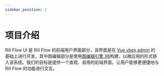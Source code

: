```yaml
---
sidebar_position: 1
---
```


# 项目介绍

Rill Flow UI 是 Rill Flow 的前端用户界面部分，该界面是在 [Vue vben admin](https://github.com/vbenjs/vue-vben-admin) 的基础上进行开发，其中图编辑部分是使用[图编辑引擎 X6](https://x6.antv.antgroup.com/)构建，以微应用的形式嵌入该系统。我们的目标是提供一个直观、易用的前端界面，让用户能够更便捷地与 Rill Flow 的功能进行交互。
